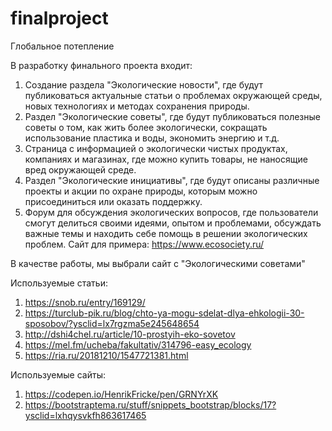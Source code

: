 # finalproject
Глобальное потепление

В разработку финального проекта входит:

1. Создание раздела "Экологические новости", где будут публиковаться актуальные статьи о проблемах окружающей среды, новых технологиях и методах сохранения природы.
2. Раздел "Экологические советы", где будут публиковаться полезные советы о том, как жить более экологически, сокращать использование пластика и воды, экономить энергию и т.д.
3. Страница с информацией о экологически чистых продуктах, компаниях и магазинах, где можно купить товары, не наносящие вред окружающей среде.
4. Раздел "Экологические инициативы", где будут описаны различные проекты и акции по охране природы, которым можно присоединиться или оказать поддержку.
5. Форум для обсуждения экологических вопросов, где пользователи смогут делиться своими идеями, опытом и проблемами, обсуждать важные темы и находить себе помощь в решении экологических проблем.
Сайт для примера:
https://www.ecosociety.ru/

В качестве работы, мы выбрали сайт с "Экологическими советами"

Используемые статьи:
1. https://snob.ru/entry/169129/
2. https://turclub-pik.ru/blog/chto-ya-mogu-sdelat-dlya-ehkologii-30-sposobov/?ysclid=lx7rgzma5e245648654
3. http://dshi4chel.ru/article/10-prostyih-eko-sovetov
4. https://mel.fm/ucheba/fakultativ/314796-easy_ecology
5. https://ria.ru/20181210/1547721381.html

Используемые сайты:
1. https://codepen.io/HenrikFricke/pen/GRNYrXK
2. https://bootstraptema.ru/stuff/snippets_bootstrap/blocks/17?ysclid=lxhqysvkfh863617465
